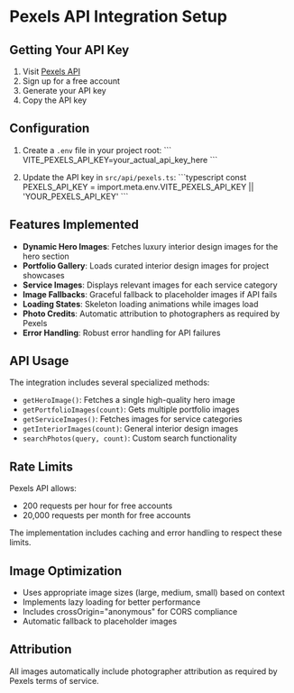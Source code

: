 # Pexels API Integration Setup

## Getting Your API Key

1. Visit [Pexels API](https://www.pexels.com/api/)
2. Sign up for a free account
3. Generate your API key
4. Copy the API key

## Configuration

1. Create a `.env` file in your project root:
   \`\`\`
   VITE_PEXELS_API_KEY=your_actual_api_key_here
   \`\`\`

2. Update the API key in `src/api/pexels.ts`:
   \`\`\`typescript
   const PEXELS_API_KEY = import.meta.env.VITE_PEXELS_API_KEY || 'YOUR_PEXELS_API_KEY'
   \`\`\`

## Features Implemented

- **Dynamic Hero Images**: Fetches luxury interior design images for the hero section
- **Portfolio Gallery**: Loads curated interior design images for project showcases
- **Service Images**: Displays relevant images for each service category
- **Image Fallbacks**: Graceful fallback to placeholder images if API fails
- **Loading States**: Skeleton loading animations while images load
- **Photo Credits**: Automatic attribution to photographers as required by Pexels
- **Error Handling**: Robust error handling for API failures

## API Usage

The integration includes several specialized methods:

- `getHeroImage()`: Fetches a single high-quality hero image
- `getPortfolioImages(count)`: Gets multiple portfolio images
- `getServiceImages()`: Fetches images for service categories
- `getInteriorImages(count)`: General interior design images
- `searchPhotos(query, count)`: Custom search functionality

## Rate Limits

Pexels API allows:
- 200 requests per hour for free accounts
- 20,000 requests per month for free accounts

The implementation includes caching and error handling to respect these limits.

## Image Optimization

- Uses appropriate image sizes (large, medium, small) based on context
- Implements lazy loading for better performance
- Includes crossOrigin="anonymous" for CORS compliance
- Automatic fallback to placeholder images

## Attribution

All images automatically include photographer attribution as required by Pexels terms of service.
